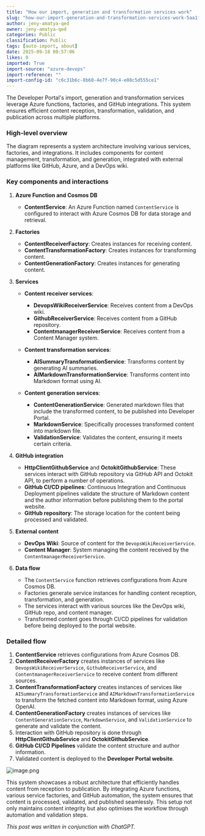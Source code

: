 ```yaml
---
title: "How our import, generation and transformation services work"
slug: "how-our-import-generation-and-transformation-services-work-5aa1fc"
author: jeny-amatya-qed
owner: jeny-amatya-qed
categories: Public
classification: Public
tags: [auto-import, about]
date: 2025-09-18 00:57:06
likes: 0
imported: True 
import-source: "azure-devops"
import-reference: ""
import-config-id: "c6c31b6c-8b60-4e7f-90c4-e08c5d555ce1"
---
```


The Developer Portal's import, generation and transformation services leverage Azure functions, factories, and GitHub integrations. This system ensures efficient content reception, transformation, validation, and publication across multiple platforms.

### High-level overview
The diagram represents a system architecture involving various services, factories, and integrations. It includes components for content management, transformation, and generation, integrated with external platforms like GitHub, Azure, and a DevOps wiki.

### Key components and interactions

1. **Azure Function and Cosmos DB**
   - **ContentService**: An Azure Function named `ContentService` is configured to interact with Azure Cosmos DB for data storage and retrieval.

2. **Factories**
   - **ContentReceiverFactory**: Creates instances for receiving content.
   - **ContentTransformationFactory**: Creates instances for transforming content.
   - **ContentGenerationFactory**: Creates instances for generating content.

3. **Services**
   - **Content receiver services**:
     - **DevopsWikiReceiverService**: Receives content from a DevOps wiki.
     - **GithubReceiverService**: Receives content from a GitHub repository.
     - **ContentmanagerReceiverService**: Receives content from a Content Manager system.

   - **Content transformation services**:
     - **AISummaryTransformationService**: Transforms content by generating AI summaries.
     - **AIMarkdownTransformationService**: Transforms content into Markdown format using AI.

   - **Content generation services**:
     - **ContentGenerationService**: Generated markdown files that include the transformed content, to be published into Developer Portal.
     - **MarkdownService**: Specifically processes transformed content into markdown file.
     - **ValidationService**: Validates the content, ensuring it meets certain criteria.

4. **GitHub integration**
   - **HttpClientGithubService** and **OctokitGithubService**: These services interact with GitHub repository via GitHub API and Octokit API, to perform a number of operations.
   - **GitHub CI/CD pipelines**: Continuous Integration and Continuous Deployment pipelines validate the structure of Markdown content and the author information before publishing them to the portal website.
   - **GitHub repository**: The storage location for the content being processed and validated.

5. **External content**
   - **DevOps Wiki**: Source of content for the `DevopsWikiReceiverService`.
   - **Content Manager**: System managing the content received by the `ContentmanagerReceiverService`.

6. **Data flow**
   - The `ContentService` function retrieves configurations from Azure Cosmos DB.
   - Factories generate service instances for handling content reception, transformation, and generation.
   - The services interact with various sources like the DevOps wiki, GitHub repo, and content manager.
   - Transformed content goes through CI/CD pipelines for validation before being deployed to the portal website.

### Detailed flow
1. **ContentService** retrieves configurations from Azure Cosmos DB.
2. **ContentReceiverFactory** creates instances of services like `DevopsWikiReceiverService`, `GithubReceiverService`, and `ContentmanagerReceiverService` to receive content from different sources.
3. **ContentTransformationFactory** creates instances of services like `AISummaryTransformationService` and `AIMarkdownTransformationService` to transform the fetched content into Markdown format, using Azure OpenAI.
4. **ContentGenerationFactory** creates instances of services like `ContentGenerationService`, `MarkdownService`, and `ValidationService` to generate and validate the content.
5. Interaction with GitHub repository is done through **HttpClientGithubService** and **OctokitGithubService**.
6. **GitHub CI/CD Pipelines** validate the content structure and author information.
7. Validated content is deployed to the **Developer Portal website**.

![image.png](/.attachments/image-7db7c28f-65ad-4ed5-a5c7-9e76ae3e694c.png)

This system showcases a robust architecture that efficiently handles content from reception to publication. By integrating Azure functions, various service factories, and GitHub automation, the system ensures that content is processed, validated, and published seamlessly. This setup not only maintains content integrity but also optimises the workflow through automation and validation steps.

*This post was written in conjunction with ChatGPT.*